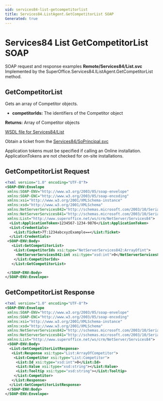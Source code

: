 ```yaml
---
uid: services84-list-getcompetitorlist
title: Services84.ListAgent.GetCompetitorList SOAP
Generated: true
---
```


# Services84 List GetCompetitorList SOAP

SOAP request and response examples **Remote/Services84/List.svc**
Implemented by the <see cref="M:SuperOffice.Services84.IListAgent.GetCompetitorList">SuperOffice.Services84.IListAgent.GetCompetitorList</see> method.

## GetCompetitorList

Gets an array of Competitor objects.

* **competitorIds:** The identifiers of the Competitor object

**Returns:** Array of Competitor objects


[WSDL file for Services84/List](../Services84-List.md)

Obtain a ticket from the [Services84/SoPrincipal.svc](../SoPrincipal/index.md)

Application tokens must be specified if calling an Online installation. ApplicationTokens are not checked for on-site installations.

## GetCompetitorList Request

```xml
<?xml version="1.0" encoding="UTF-8"?>
<SOAP-ENV:Envelope
 xmlns:SOAP-ENV="http://www.w3.org/2003/05/soap-envelope"
 xmlns:SOAP-ENC="http://www.w3.org/2003/05/soap-encoding"
 xmlns:xsi="http://www.w3.org/2001/XMLSchema-instance"
 xmlns:xsd="http://www.w3.org/2001/XMLSchema"
 xmlns:NetServerServices842="http://schemas.microsoft.com/2003/10/Serialization/Arrays"
 xmlns:NetServerServices841="http://schemas.microsoft.com/2003/10/Serialization/"
 xmlns:List="http://www.superoffice.net/ws/crm/NetServer/Services84">
  <List:ApplicationToken>1234567-1234-9876</List:ApplicationToken>
  <List:Credentials>
    <List:Ticket>7T:1234abcxyzExample==</List:Ticket>
  </List:Credentials>
 <SOAP-ENV:Body>
   <List:GetCompetitorList>
    <List:CompetitorIds xsi:type="NetServerServices842:ArrayOfint">
     <NetServerServices842:int xsi:type="xsd:int">0</NetServerServices842:int>
    </List:CompetitorIds>
   </List:GetCompetitorList>

 </SOAP-ENV:Body>
</SOAP-ENV:Envelope>

```


## GetCompetitorList Response

```xml
<?xml version="1.0" encoding="UTF-8"?>
<SOAP-ENV:Envelope
 xmlns:SOAP-ENV="http://www.w3.org/2003/05/soap-envelope"
 xmlns:SOAP-ENC="http://www.w3.org/2003/05/soap-encoding"
 xmlns:xsi="http://www.w3.org/2001/XMLSchema-instance"
 xmlns:xsd="http://www.w3.org/2001/XMLSchema"
 xmlns:NetServerServices842="http://schemas.microsoft.com/2003/10/Serialization/Arrays"
 xmlns:NetServerServices841="http://schemas.microsoft.com/2003/10/Serialization/"
 xmlns:List="http://www.superoffice.net/ws/crm/NetServer/Services84">
 <SOAP-ENV:Body>
  <List:GetCompetitorListResponse>
   <List:Response xsi:type="List:ArrayOfCompetitor">
    <List:Competitor xsi:type="List:Competitor">
     <List:Id xsi:type="xsd:int">0</List:Id>
     <List:Value xsi:type="xsd:string"></List:Value>
     <List:Tooltip xsi:type="xsd:string"></List:Tooltip>
    </List:Competitor>
   </List:Response>
  </List:GetCompetitorListResponse>
 </SOAP-ENV:Body>
</SOAP-ENV:Envelope>

```

